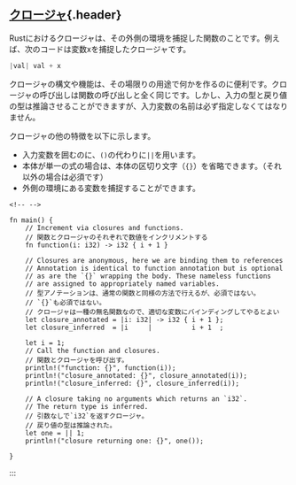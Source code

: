 ## [クロージャ](#クロージャ){.header}

Rustにおけるクロージャは、その外側の環境を捕捉した関数のことです。例えば、次のコードは変数xを捕捉したクロージャです。

``` Rust
|val| val + x
```

クロージャの構文や機能は、その場限りの用途で何かを作るのに便利です。クロージャの呼び出しは関数の呼び出しと全く同じです。しかし、入力の型と戻り値の型は推論させることができますが、入力変数の名前は必ず指定しなくてはなりません。

クロージャの他の特徴を以下に示します。

-   入力変数を囲むのに、`()`の代わりに`||`を用います。
-   本体が単一の式の場合は、本体の区切り文字（`{}`）を省略できます。（それ以外の場合は必須です）
-   外側の環境にある変数を捕捉することができます。

```{=html}
<!-- -->
```
    fn main() {
        // Increment via closures and functions.
        // 関数とクロージャのそれぞれで数値をインクリメントする
        fn function(i: i32) -> i32 { i + 1 }

        // Closures are anonymous, here we are binding them to references
        // Annotation is identical to function annotation but is optional
        // as are the `{}` wrapping the body. These nameless functions
        // are assigned to appropriately named variables.
        // 型アノテーションは、通常の関数と同様の方法で行えるが、必須ではない。
        // `{}`も必須ではない。
        // クロージャは一種の無名関数なので、適切な変数にバインディングしてやるとよい
        let closure_annotated = |i: i32| -> i32 { i + 1 };
        let closure_inferred  = |i     |          i + 1  ;

        let i = 1;
        // Call the function and closures.
        // 関数とクロージャを呼び出す。
        println!("function: {}", function(i));
        println!("closure_annotated: {}", closure_annotated(i));
        println!("closure_inferred: {}", closure_inferred(i));

        // A closure taking no arguments which returns an `i32`.
        // The return type is inferred.
        // 引数なしで`i32`を返すクロージャ。
        // 戻り値の型は推論された。
        let one = || 1;
        println!("closure returning one: {}", one());

    }
:::

